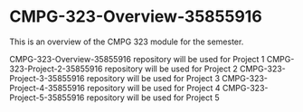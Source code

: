 # CMPG-323-Overview-35855916

This is an overview of the CMPG 323 module for the semester.


CMPG-323-Overview-35855916 repository will be used for Project 1
CMPG-323-Project-2-35855916 repository will be used for Project 2
CMPG-323-Project-3-35855916 repository will be used for Project 3
CMPG-323-Project-4-35855916 repository will be used for Project 4
CMPG-323-Project-5-35855916 repository will be used for Project 5

